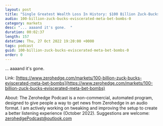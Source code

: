 ```yaml
---
layout: post
title: "Single Greatest Wealth Loss In History: $100 Billion Zuck-Bucks Vaporized As Meta-Bet Bombs"
audio: 100-billion-zuck-bucks-eviscerated-meta-bet-bombs-0
category: markets
desc: "... aaaand it's gone.  "
duration: 00:02:37
length: 157
datetime: Thu, 27 Oct 2022 19:20:00 +0000
tags: podcast
guid: 100-billion-zuck-bucks-eviscerated-meta-bet-bombs-0
order: 0
---
```

... aaaand it's gone.  

Link: [https://www.zerohedge.com/markets/100-billion-zuck-bucks-eviscerated-meta-bet-bombs](https://www.zerohedge.com/markets/100-billion-zuck-bucks-eviscerated-meta-bet-bombs)

About: The Zerohedge Podcast is a non-commercial, automated program, designed to give people a way to get news from Zerohedge in an audio format.  I am actively working on tweaking and improving the setup to create a better listening experience (October 2022).  Suggestions are welcome: [zerohedgePodcast@outlook.com](mailto:zerohedgePodcast@outlook.com)
